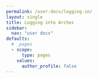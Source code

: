 ```yaml
---
permalink: /user-docs/logging-in/
layout: single
title: Logging into Arches
sidebar:
  nav: "user docs"
defaults:
  # _pages
  - scope:
      type: pages
    values:
      author_profile: false
---
```

